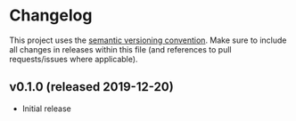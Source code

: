 # Changelog

This project uses the [semantic versioning convention](https://semver.org/). Make sure to include all changes in releases within this file (and references to pull requests/issues where applicable).

## v0.1.0 (released 2019-12-20)

* Initial release
